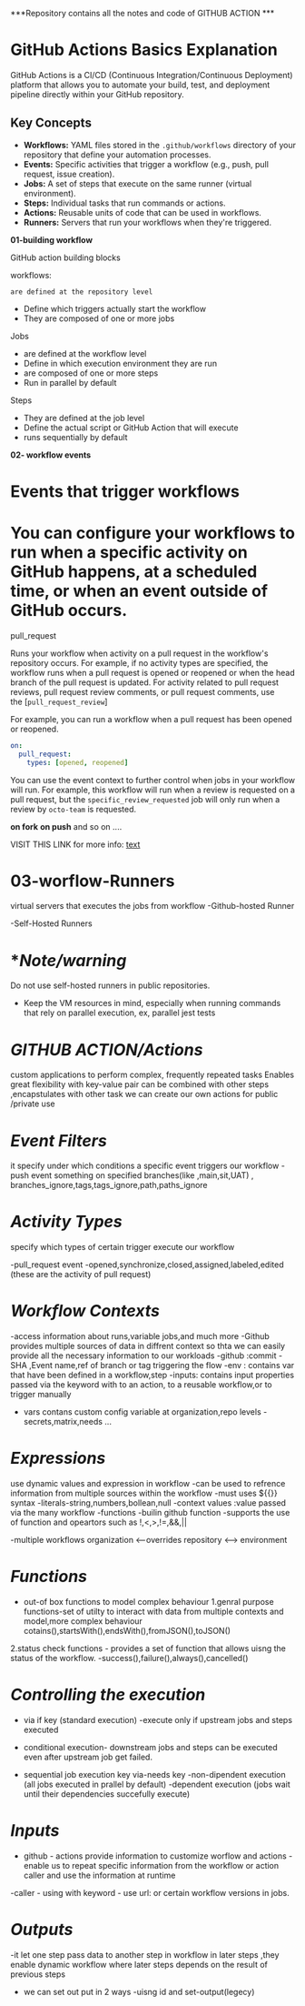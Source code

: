 ***Repository contains all the notes and code of GITHUB ACTION ***

# GitHub Actions Basics Explanation

GitHub Actions is a CI/CD (Continuous Integration/Continuous Deployment) platform that allows you to automate your build, test, and deployment pipeline directly within your GitHub repository.

## Key Concepts 

- **Workflows:** YAML files stored in the `.github/workflows` directory of your repository that define your automation processes.
- **Events:** Specific activities that trigger a workflow (e.g., push, pull request, issue creation).
- **Jobs:** A set of steps that execute on the same runner (virtual environment).
- **Steps:** Individual tasks that run commands or actions.
- **Actions:** Reusable units of code that can be used in workflows.
- **Runners:** Servers that run your workflows when they're triggered.

**01-building workflow**

GitHub action building blocks


workflows:

    are defined at the repository level

- Define which triggers actually start the workflow
- They are composed of one or more jobs

Jobs

- are defined at the workflow level
- Define in which execution environment they are run
- are composed of one or more steps
- Run in parallel by default

Steps

- They are defined at the job level
- Define the actual script or GitHub Action that will execute
- runs sequentially by default

**02- workflow events**

# **Events that trigger workflows**

# You can configure your workflows to run when a specific activity on GitHub happens, at a scheduled time, or when an event outside of GitHub occurs.

pull_request

Runs your workflow when activity on a pull request in the workflow's repository occurs. For example, if no activity types are specified, the workflow runs when a pull request is opened or reopened or when the head branch of the pull request is updated. For activity related to pull request reviews, pull request review comments, or pull request comments, use the [`pull_request_review`]


For example, you can run a workflow when a pull request has been opened or reopened.

```yaml
on:
  pull_request:
    types: [opened, reopened]
```

You can use the event context to further control when jobs in your workflow will run. For example, this workflow will run when a review is requested on a pull request, but the `specific_review_requested` job will only run when a review by `octo-team` is requested.

**on fork**
**on push**
and so on ....

VISIT THIS LINK for more info:
[text](https://docs.github.com/en/actions/reference/workflows-and-actions/events-that-trigger-workflows#pull_request)

# **03-worflow-Runners**
virtual servers that executes the jobs from workflow
-Github-hosted Runner

-Self-Hosted Runners

# **Note/warning*

Do not use self-hosted runners in public repositories.

- Keep the VM resources in mind, especially when running commands that rely on parallel execution, ex, parallel jest tests

# *GITHUB ACTION/Actions*

custom applications to perform complex, frequently repeated tasks 
Enables great flexibility with key-value pair
can be combined with other steps ,encapstulates with other task
we can create our own actions for public /private  use

# *Event Filters*
it specify under which conditions a specific event triggers our workflow
-push event 
something on specified branches(like ,main,sit,UAT) , branches_ignore,tags,tags_ignore,path,paths_ignore

# *Activity Types*
specify which types of certain trigger execute our workflow

-pull_request event
  -opened,synchronize,closed,assigned,labeled,edited (these are the activity of pull request)

 # *Workflow Contexts* 
 -access information about runs,variable jobs,and much more
 -Github provides multiple sources of data in diffrent context so thta we can easily provide all the necessary information to our workloads
-github :commit -SHA ,Event name,ref of branch or tag triggering the flow
-env : contains var that have been defined in a workflow,step
-inputs: contains input properties passed via the keyword with to an action, to a reusable workflow,or to trigger manually
- vars contans custom config variable at organization,repo levels
-secrets,matrix,needs ...

# *Expressions* 
use dynamic values and expression in workflow
-can be used to refrence information from multiple sources within the workflow
-must uses ${{<expression>}} syntax
-literals-string,numbers,bollean,null
-context values :value passed via the many workflow
-functions -builin github function
-supports the use of function and opeartors such as !,<,>,!=,&&,||

-multiple workflows organization <--overrides repository <--> environment

# *Functions* 
- out-of box functions to model complex behaviour
1.genral purpose functions-set of utilty to interact with data from multiple contexts and model,more complex behaviour
cotains(),startsWith(),endsWith(),fromJSON(),toJSON()

2.status check functions - provides a set of function that allows uisng the status of the workflow.
-success(),failure(),always(),cancelled()

# *Controlling the execution* 

- via if key 
(standard execution) -execute only if upstream jobs and steps executed
- conditional execution- downstream jobs and steps can be executed even after upstream job get failed.

- sequential job execution key via-needs key
-non-dipendent execution (all jobs executed in prallel by default)
-dependent execution (jobs wait until their dependencies succefully execute)

# *Inputs* 

- github - actions provide information to customize worflow and actions -enable us to repeat specific information from the workflow or action caller and use the information at runtime

-caller - using with keyword - use  url: or certain workflow versions in jobs.

# *Outputs* 

-it let one step pass data to another step in workflow in later steps ,they enable dynamic workflow where later steps depends on the result of  previous steps

- we can set out put in 2 ways -uisng id and set-output(legecy)
